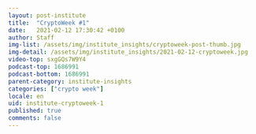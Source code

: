 ```yaml
---
layout: post-institute
title:  "CryptoWeek #1"
date:   2021-02-12 17:30:42 +0100
author: Staff
img-list: /assets/img/institute_insights/cryptoweek-post-thumb.jpg
img-detail: /assets/img/institute_insights/2021-02-12-cryptoweek.jpg
video-top: sxgGQs7W9Y4
podcast-top: 1686991
podcast-bottom: 1686991
parent-category: institute-insights
categories: ["crypto week"]
locale: en
uid: institute-cryptoweek-1
published: true
comments: false
---
```


